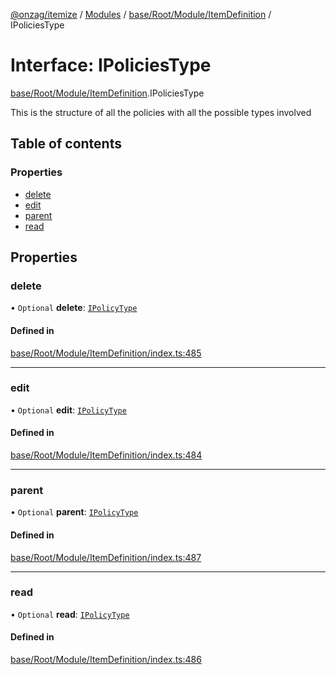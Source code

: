[@onzag/itemize](../README.md) / [Modules](../modules.md) / [base/Root/Module/ItemDefinition](../modules/base_Root_Module_ItemDefinition.md) / IPoliciesType

# Interface: IPoliciesType

[base/Root/Module/ItemDefinition](../modules/base_Root_Module_ItemDefinition.md).IPoliciesType

This is the structure of all the policies
with all the possible types involved

## Table of contents

### Properties

- [delete](base_Root_Module_ItemDefinition.IPoliciesType.md#delete)
- [edit](base_Root_Module_ItemDefinition.IPoliciesType.md#edit)
- [parent](base_Root_Module_ItemDefinition.IPoliciesType.md#parent)
- [read](base_Root_Module_ItemDefinition.IPoliciesType.md#read)

## Properties

### delete

• `Optional` **delete**: [`IPolicyType`](base_Root_Module_ItemDefinition.IPolicyType.md)

#### Defined in

[base/Root/Module/ItemDefinition/index.ts:485](https://github.com/onzag/itemize/blob/f2db74a5/base/Root/Module/ItemDefinition/index.ts#L485)

___

### edit

• `Optional` **edit**: [`IPolicyType`](base_Root_Module_ItemDefinition.IPolicyType.md)

#### Defined in

[base/Root/Module/ItemDefinition/index.ts:484](https://github.com/onzag/itemize/blob/f2db74a5/base/Root/Module/ItemDefinition/index.ts#L484)

___

### parent

• `Optional` **parent**: [`IPolicyType`](base_Root_Module_ItemDefinition.IPolicyType.md)

#### Defined in

[base/Root/Module/ItemDefinition/index.ts:487](https://github.com/onzag/itemize/blob/f2db74a5/base/Root/Module/ItemDefinition/index.ts#L487)

___

### read

• `Optional` **read**: [`IPolicyType`](base_Root_Module_ItemDefinition.IPolicyType.md)

#### Defined in

[base/Root/Module/ItemDefinition/index.ts:486](https://github.com/onzag/itemize/blob/f2db74a5/base/Root/Module/ItemDefinition/index.ts#L486)
